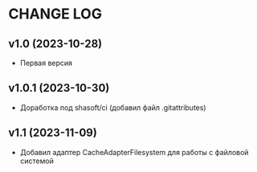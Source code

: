 CHANGE LOG
==========

## v1.0 (2023-10-28)
* Первая версия

## v1.0.1 (2023-10-30)
* Доработка под shasoft/ci (добавил файл .gitattributes)

## v1.1 (2023-11-09)
* Добавил адаптер CacheAdapterFilesystem для работы с файловой  системой